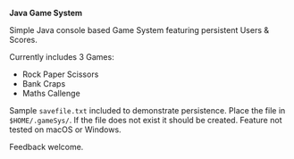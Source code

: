**Java Game System**

Simple Java console based Game System featuring persistent Users & Scores.

Currently includes 3 Games:
- Rock Paper Scissors
- Bank Craps
- Maths Callenge

Sample `savefile.txt` included to demonstrate persistence. Place the file in `$HOME/.gameSys/`. If the file does not exist it should be created. Feature not tested on macOS or Windows.

Feedback welcome.
